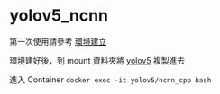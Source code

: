 # yolov5_ncnn

第一次使用請參考 [環境建立](build_enviorment.md)

環境建好後，到 mount 資料夾將 [yolov5](yolov5) 複製進去

進入 Container
`docker exec -it yolov5/ncnn_cpp bash`